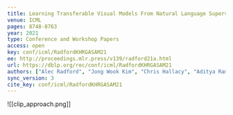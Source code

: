 ```yaml
---
title: Learning Transferable Visual Models From Natural Language Supervision.
venue: ICML
pages: 8748-8763
year: 2021
type: Conference and Workshop Papers
access: open
key: conf/icml/RadfordKHRGASAM21
ee: http://proceedings.mlr.press/v139/radford21a.html
url: https://dblp.org/rec/conf/icml/RadfordKHRGASAM21
authors: ["Alec Radford", "Jong Wook Kim", "Chris Hallacy", "Aditya Ramesh", "Gabriel Goh", "Sandhini Agarwal", "Girish Sastry", "Amanda Askell", "Pamela Mishkin", "Jack Clark", "Gretchen Krueger", "Ilya Sutskever"]
sync_version: 3
cite_key: conf/icml/RadfordKHRGASAM21
---
```


![[clip_approach.png]]
